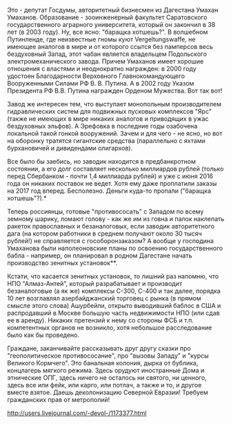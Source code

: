 Это - депутат Госдумы, авторитетный бизнесмен из Дагестана Умахан Умаханов. Образование - зооинженерный факультет Саратовского государственного аграрного университета, который он закончил в 38 лет (в 2003 году). Ну, все ясно: "баращка хотшешь?". В волшебном Путинленде, где неизвестные гномы куют Vergeltungswaffe, не имеющее аналогов в мире и от которого ссытся без памперсов весь бездуховный Запад, этот чабан является владельцем Подольского электромеханического завода. Причем Умаханов имеет хорошие отношения с властями и неоднократно награжден: в 2000 году удостоен Благодарности Верховного Главнокомандующего Вооруженными Силами РФ В. В. Путина. А в 2002 году Указом Президента РФ В.В. Путина награжден Орденом Мужества. Вот так вот!

Завод же интересен тем, что выступает монопольным производителем гидравлических систем для подвижных пусковых комплексов "Ярс" (также не имеющих в мире никаких аналогов и приводящих в ужас бездуховных эльфов). А Эрефовка в последние годы озабочена локальной такой гонкой вооружений. Зачем и для чего - не ясно, но вот на оборонку тратятся гигантские средства (параллельно с яхтами бурхановичей и дивидендами олигархов).

Все было бы заебись, но заводик находится в предбанкротном состоянии, а его долг составляет несколько миллиардов рублей (только перед Сбербанком - почти 1,4 миллиарда рублей) и уже с июня 2016 года он никаких поставок не ведет. Хотя ему даже проплатили заказы на 2017 год вперед. Бесполезно. Деньги куда-то пропали ("баращка хотшешь"?).*

Теперь россиянцы, готовые "противососать" с Западом по всему земному шарику, ломают голову - как же им из говна и палок наклепать ракеток православных и безаналоговых, если заводик авторитетного дага (на котором работники в среднем получают около 30 тысяч рублей!) не справляется с гособоронзаказом? А вообще у господина Умаханова были наполеоновские планы по освоению государственного бабла - например, он планировал в родном Дагестане начать производство зенитных установок**.

Кстати, что касается зенитных установок, то лишний раз напомню, что НПО "Алмаз-Антей", который разрабатывает и производит безаналоговые (а як же) комплексы С-300, С-400 и так далее, порядка 10 лет возглавлял азербайджанский торговец с рынка (в прямом смысле этого слова) Ашурбейли, открыто выводивший баблос в США и распродавший в Москве большую часть недвижимости НПО (или сдав ее в аренду). Никаких претензий к нему со стороны ФСБ и т.п. компетентных органов не возникло, хотя небольшое расследование было как бы проведено.

Граждане, заканчивайте рассказывать друг другу сказки про "геополитическое противососание", про "вызовы Западу" и "курсы Великого Кормчего". Это банальная колония, дырка от бублика, концлагерь мягкого режима. Здесь орудуют иностранные Дома и этнические ОПГ, здесь ничего не осталось ни святого, ни ценного, здесь все или фейк, или карго, или потлач, а также и то, и другое вместе взятое. Даешь деколонизацию Северной Евразии! Требуем гражданских прав от метрополий!

http://users.livejournal.com/-devol-/1173377.html
